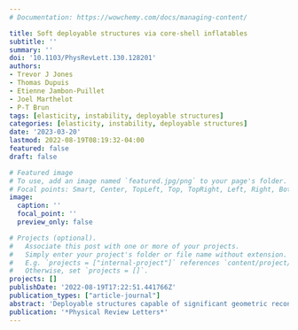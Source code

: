```yaml
---
# Documentation: https://wowchemy.com/docs/managing-content/

title: Soft deployable structures via core-shell inflatables
subtitle: ''
summary: ''
doi: '10.1103/PhysRevLett.130.128201'
authors:
- Trevor J Jones
- Thomas Dupuis
- Etienne Jambon-Puillet
- Joel Marthelot
- P-T Brun
tags: [elasticity, instability, deployable structures]
categories: [elasticity, instability, deployable structures]
date: '2023-03-20'
lastmod: 2022-08-19T08:19:32-04:00
featured: false
draft: false

# Featured image
# To use, add an image named `featured.jpg/png` to your page's folder.
# Focal points: Smart, Center, TopLeft, Top, TopRight, Left, Right, BottomLeft, Bottom, BottomRight.
image:
  caption: ''
  focal_point: ''
  preview_only: false

# Projects (optional).
#   Associate this post with one or more of your projects.
#   Simply enter your project's folder or file name without extension.
#   E.g. `projects = ["internal-project"]` references `content/project/deep-learning/index.md`.
#   Otherwise, set `projects = []`.
projects: []
publishDate: '2022-08-19T17:22:51.441766Z'
publication_types: ["article-journal"]
abstract: 'Deployable structures capable of significant geometric reconfigurations are ubiquitous in nature. While engineering contraptions typically comprise articulated rigid elements, soft structures that experience material growth for deployment mostly remain the handiwork of biology, e.g., when winged insects deploy their wings during metamorphosis. Here we perform experiments and develop formal models to rationalize the previously unexplored physics of soft deployable structures using core-shell inflatables. We first derive a Maxwell construction to model the expansion of a hyperelastic cylindrical core constrained by a rigid shell. Based on these results, we identify a strategy to obtain synchronized deployment in soft networks. We then show that a single actuated element behaves as an elastic beam with a pressure-dependent bending stiffness which allows us to model complex deployed networks and demonstrate the ability to reconfigure their final shape. Finally, we generalize our results to obtain three-dimensional elastic gridshells, demonstrating our approach’s applicability to assemble complex structures using core-shell inflatables as building blocks. Our results leverage material and geometric nonlinearities to create a low-energy pathway to growth and reconfiguration for soft deployable structures.'
publication: '*Physical Review Letters*'
---
```


